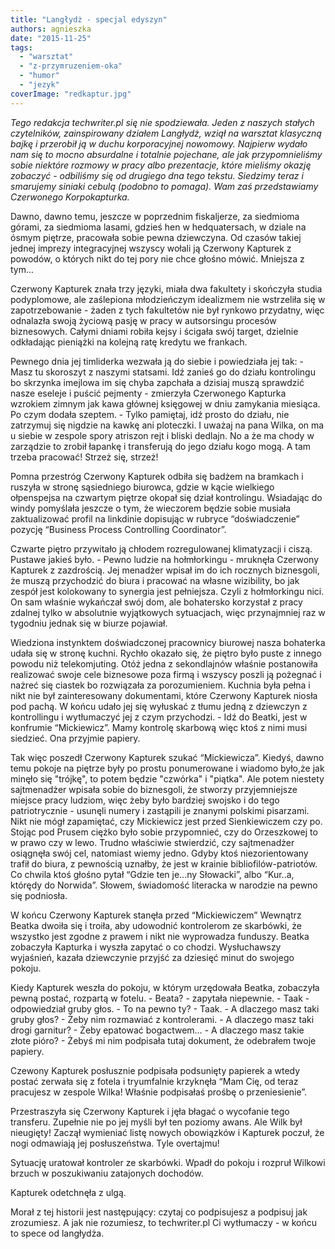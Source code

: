 ```yaml
---
title: "Langłydż - specjal edyszyn"
authors: agnieszka
date: "2015-11-25"
tags:
  - "warsztat"
  - "z-przymruzeniem-oka"
  - "humor"
  - "jezyk"
coverImage: "redkaptur.jpg"
---
```


_Tego redakcja techwriter.pl się nie spodziewała. Jeden z naszych stałych
czytelników, zainspirowany działem Langłydż, wziął na warsztat klasyczną bajkę i
przerobił ją w duchu korporacyjnej nowomowy. Najpierw wydało nam się to mocno
absurdalne i totalnie pojechane, ale jak przypomnieliśmy sobie niektóre rozmowy
w pracy albo prezentacje, które mieliśmy okazję zobaczyć - odbiliśmy się od
drugiego dna tego tekstu. Siedzimy teraz i smarujemy siniaki cebulą (podobno to
pomaga). Wam zaś przedstawiamy Czerwonego Korpokapturka._

<!--truncate-->

Dawno, dawno temu, jeszcze w poprzednim fiskaljerze, za siedmioma górami, za
siedmioma lasami, gdzieś hen w hedquatersach, w dziale na ósmym piętrze,
pracowała sobie pewna dziewczyna. Od czasów takiej jednej imprezy integracyjnej
wszyscy wołali ją Czerwony Kapturek z powodów, o których nikt do tej pory nie
chce głośno mówić. Mniejsza z tym...

Czerwony Kapturek znała trzy języki, miała dwa fakultety i skończyła studia
podyplomowe, ale zaślepiona młodzieńczym idealizmem nie wstrzeliła się w
zapotrzebowanie - żaden z tych fakultetów nie był rynkowo przydatny, więc
odnalazła swoją życiową pasję w pracy w autsorsingu procesów biznesowych. Całymi
dniami robiła kejsy i ścigała swój target, dzielnie odkładając pieniążki na
kolejną ratę kredytu we frankach.

Pewnego dnia jej timliderka wezwała ją do siebie i powiedziała jej tak: - Masz
tu skoroszyt z naszymi statsami. Idź zanieś go do działu kontrolingu bo skrzynka
imejlowa im się chyba zapchała a dzisiaj muszą sprawdzić nasze eseleje i puścić
pejmenty - zmierzyła Czerwonego Kapturka wzrokiem zimnym jak kawa głównej
księgowej w dniu zamykania miesiąca. Po czym dodała szeptem. - Tylko pamiętaj,
idź prosto do działu, nie zatrzymuj się nigdzie na kawkę ani ploteczki. I uważaj
na pana Wilka, on ma u siebie w zespole spory atriszon rejt i bliski dedlajn. No
a że ma chody w zarządzie to zrobił łapankę i transferują do jego działu kogo
mogą. A tam trzeba pracować! Strzeż się, strzeż!

Pomna przestróg Czerwony Kapturek odbiła się badżem na bramkach i ruszyła w
stronę sąsiedniego biurowca, gdzie w kącie wielkiego ołpenspejsa na czwartym
piętrze okopał się dział kontrolingu. Wsiadając do windy pomyślała jeszcze o
tym, że wieczorem będzie sobie musiała zaktualizować profil na linkdinie
dopisując w rubryce “doświadczenie” pozycję “Business Process Controlling
Coordinator”.

Czwarte piętro przywitało ją chłodem rozregulowanej klimatyzacji i ciszą.
Pustawe jakieś było. - Pewno ludzie na hołmłorkingu - mruknęła Czerwony Kapturek
z zazdrością. Jej menadżer wpisał im do ich rocznych biznesgoli, że muszą
przychodzić do biura i pracować na własne wizibility, bo jak zespół jest
kolokowany to synergia jest pełniejsza. Czyli z hołmłorkingu nici. On sam
właśnie wykańczał swój dom, ale bohatersko korzystał z pracy zdalnej tylko w
absolutnie wyjątkowych sytuacjach, więc przynajmniej raz w tygodniu jednak się w
biurze pojawiał.

Wiedziona instynktem doświadczonej pracownicy biurowej nasza bohaterka udała się
w stronę kuchni. Rychło okazało się, że piętro było puste z innego powodu niż
telekomjuting. Otóż jedna z sekondlajnów właśnie postanowiła realizować swoje
cele biznesowe poza firmą i wszyscy poszli ją pożegnać i nażreć się ciastek bo
rozwiązała za porozumieniem. Kuchnia była pełna i nikt nie był zainteresowany
dokumentami, które Czerwony Kapturek niosła pod pachą. W końcu udało jej się
wyłuskać z tłumu jedną z dziewczyn z kontrollingu i wytłumaczyć jej z czym
przychodzi. - Idź do Beatki, jest w konfrumie “Mickiewicz”. Mamy kontrolę
skarbową więc ktoś z nimi musi siedzieć. Ona przyjmie papiery.

Tak więc poszedł Czerwony Kapturek szukać “Mickiewicza”. Kiedyś, dawno temu
pokoje na piętrze były po prostu ponumerowane i wiadomo było,że jak minęło się
"trójkę", to potem będzie "czwórka" i "piątka". Ale potem niestety sajtmenadżer
wpisała sobie do biznesgoli, że stworzy przyjemniejsze miejsce pracy ludziom,
więc żeby było bardziej swojsko i do tego patriotrycznie - usunęli numery i
zastąpili je znanymi polskimi pisarzami. Nikt nie mógł zapamiętać, czy
Mickiewicz jest przed Sienkiewiczem czy po. Stojąc pod Prusem ciężko było sobie
przypomnieć, czy do Orzeszkowej to w prawo czy w lewo. Trudno właściwie
stwierdzić, czy sajtmenadżer osiągnęła swój cel, natomiast wiemy jedno. Gdyby
ktoś niezorientowany trafił do biura, z pewnością uznałby, że jest w krainie
bibliofilów-patriotów. Co chwila ktoś głośno pytał “Gdzie ten je...ny Słowacki”,
albo “Kur..a, którędy do Norwida”. Słowem, świadomość literacka w narodzie na
pewno się podniosła.

W końcu Czerwony Kapturek stanęła przed “Mickiewiczem” Wewnątrz Beatka dwoiła
się i troiła, aby udowodnić kontrolerom ze skarbówki, że wszystko jest zgodne z
prawem i nikt nie wyprowadza funduszy. Beatka zobaczyła Kapturka i wyszła
zapytać o co chodzi. Wysłuchawszy wyjaśnień, kazała dziewczynie przyjść za
dziesięć minut do swojego pokoju.

Kiedy Kapturek weszła do pokoju, w którym urzędowała Beatka, zobaczyła pewną
postać, rozpartą w fotelu. - Beata? - zapytała niepewnie. - Taak - odpowiedział
gruby głos. - To na pewno ty? - Taak. - A dlaczego masz taki gruby głos? - Żeby
nim rozmawiać z kontrolerami. - A dlaczego masz taki drogi garnitur? - Żeby
epatować bogactwem… - A dlaczego masz takie złote pióro? - Żebyś mi nim
podpisała tutaj dokument, że odebrałem twoje papiery.

Czewony Kapturek posłusznie podpisała podsunięty papierek a wtedy postać zerwała
się z fotela i tryumfalnie krzyknęła “Mam Cię, od teraz pracujesz w zespole
Wilka! Właśnie podpisałaś prośbę o przeniesienie”.

Przestraszyła się Czerwony Kapturek i jęła błagać o wycofanie tego transferu.
Zupełnie nie po jej myśli był ten poziomy awans. Ale Wilk był nieugięty! Zaczął
wymieniać listę nowych obowiązków i Kapturek poczuł, że nogi odmawiają jej
posłuszeństwa. Tyle overtajmu!

Sytuację uratował kontroler ze skarbówki. Wpadł do pokoju i rozpruł Wilkowi
brzuch w poszukiwaniu zatajonych dochodów.

Kapturek odetchnęła z ulgą.

Morał z tej historii jest następujący: czytaj co podpisujesz a podpisuj jak
zrozumiesz. A jak nie rozumiesz, to techwriter.pl Ci wytłumaczy - w końcu to
spece od langłydża.
